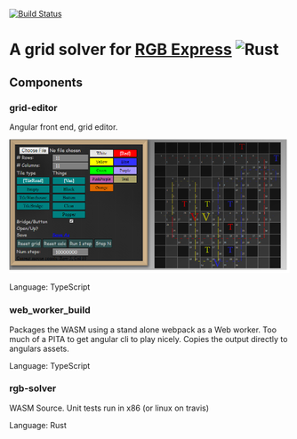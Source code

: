 [![Build Status](https://travis-ci.org/eric7237cire/poker.svg?branch=master)](https://travis-ci.org/eric7237cire/poker)

# A grid solver for [RGB Express](http://rgbexpress.com/) ![Rust](http://rust-lang.org/logos/rust-logo-32x32.png) 


## Components

### grid-editor

Angular front end, grid editor.

![Screenshot](./readme_images/grid_editor.png)

Language: TypeScript

### web_worker_build

Packages the WASM using a stand alone webpack as a Web worker.  Too much of a PITA to get angular cli
to play nicely.  Copies the output directly to angulars assets.

Language: TypeScript

### rgb-solver

WASM Source.  Unit tests run in x86 (or linux on travis)

Language: Rust